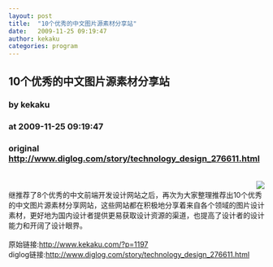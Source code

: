 ```yaml
---
layout: post
title:  "10个优秀的中文图片源素材分享站"
date:   2009-11-25 09:19:47
author: kekaku
categories: program
---
```


## 10个优秀的中文图片源素材分享站
### by kekaku
### at 2009-11-25 09:19:47
### original <http://www.diglog.com/story/technology_design_276611.html>

<br><a href="http://www.diglog.com/story/technology_design_276611.html"><img style="float:right" border="0" src="http://img.diglog.com/img/2009/11/thumb_2394a22a5545448e9ab4ec19e94cedec.png"></a><br>继推荐了8个优秀的中文前端开发设计网站之后，再次为大家整理推荐出10个优秀的中文图片源素材分享网站，这些网站都在积极地分享着来自各个领域的图片设计素材，更好地为国内设计者提供更易获取设计资源的渠道，也提高了设计者的设计能力和开阔了设计眼界。<br><br>原始链接:<a href="http://www.kekaku.com/?p=1197">http://www.kekaku.com/?p=1197</a><br>diglog链接:<a href="http://www.diglog.com/story/technology_design_276611.html">http://www.diglog.com/story/technology_design_276611.html</a>